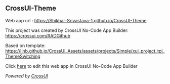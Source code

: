 ## CrossUI-Theme
Web app url : https://Shikhar-Srivastava-1.github.io/CrossUI-Theme

This project was created by CrossUI No-Code App Builder: https://crossui.com/RADGithub

Based on template: https://linb.github.io/CrossUI_Assets/assets/projects/Simple/xui_project_tpl_ThemeSwitching

Click [here](https://crossui.com/RADGithub/#!from=github&owner=Shikhar-Srivastava-1&repo=CrossUI-Theme) to edit this web app in CrossUI No-Code App Builder

<i>Powered by [CrossUI](https://crossui.com)</i>
